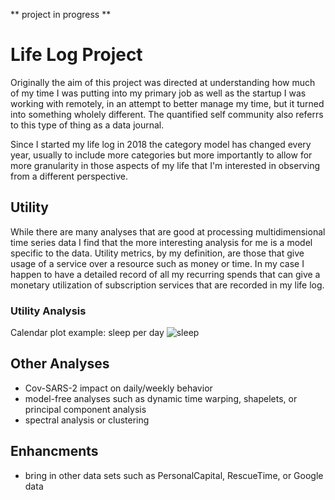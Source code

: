 ** project in progress **

# Life Log Project
Originally the aim of this project was directed at understanding how much of my time I was putting into my primary job as well as the startup I was working with remotely, in an attempt to better manage my time, but it turned into something wholely different. The quantified self community also referrs to this type of thing as a data journal. 

Since I started my life log in 2018 the category model has changed every year, usually to include more categories but more importantly to allow for more granularity in those aspects of my life that I'm interested in observing from a different perspective. 

## Utility
While there are many analyses that are good at processing multidimensional time series data I find that the more interesting analysis for me is a model specific to the data. Utility metrics, by my definition, are those that give usage of a service over a resource such as money or time. In my case I happen to have a detailed record of all my recurring spends that can give a monetary utilization of subscription services that are recorded in my life log. 

### Utility Analysis
Calendar plot example: sleep per day
![sleep](https://github.com/william-cass-wright/quantified_self_life_log/blob/master/images/Sleep.png)

## Other Analyses
- Cov-SARS-2 impact on daily/weekly behavior
- model-free analyses such as dynamic time warping, shapelets, or principal component analysis
- spectral analysis or clustering

## Enhancments
- bring in other data sets such as PersonalCapital, RescueTime, or Google data


